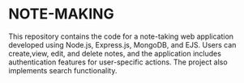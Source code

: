 # NOTE-MAKING
This repository contains the code for a note-taking web application developed using Node.js, Express.js, MongoDB, and EJS. Users can create,view, edit, and delete notes, and the application includes authentication features for user-specific actions. The project also implements search functionality.
